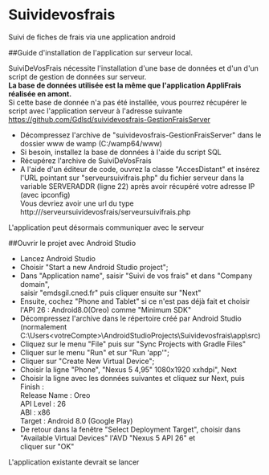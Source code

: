 # Suividevosfrais
Suivi de fiches de frais via une application android

##Guide d'installation de l'application sur serveur local.  
  
SuiviDeVosFrais nécessite l'installation d'une base de données et d'un d'un script de gestion de données sur serveur.  
**La base de données utilisée est la même que l'application AppliFrais réalisée en amont.**  
Si cette base de donnée n'a pas été installée, vous pourrez récupérer le script avec l'application serveur à l'adresse suivante  
https://github.com/Gdlsd/suividevosfrais-GestionFraisServer  
  
* Décompressez l'archive de "suividevosfrais-GestionFraisServer" dans le dossier www de wamp (C:/wamp64/www)   
* Si besoin, installez la base de données à l'aide du script SQL  
* Récupérez l'archive de SuiviDeVosFrais   
* A l'aide d'un éditeur de code, ouvrez la classe "AccesDistant" et insérez l'URL pointant sur "serveursuivifrais.php"
du fichier serveur dans la variable SERVERADDR (ligne 22) après avoir récupéré votre adresse IP (avec ipconfig)  
Vous devriez avoir une url du type http://<votre IP>/serveursuividevosfrais/serveursuivifrais.php  

L'application peut désormais communiquer avec le serveur  
  
  
##Ouvrir le projet avec Android Studio  
  
* Lancez Android Studio  
* Choisir "Start a new Android Studio project";  
* Dans "Application name", saisir "Suivi de vos frais" et dans "Company domain",  
saisir "emdsgil.cned.fr" puis cliquer ensuite sur "Next"  
* Ensuite, cochez "Phone and Tablet" si ce n'est pas déjà fait et choisir l'API 26 : Android8.0(Oreo) comme "Minimum SDK"  
* Décompressez l'archive dans le répertoire créé par Android Studio  
(normalement C:\Users\<votreCompte>\AndroidStudioProjects\Suividevosfrais\app\src)  
* Cliquez sur le menu "File" puis sur "Sync Projects with Gradle Files"  
* Cliquer sur le menu "Run" et sur "Run 'app'";  
* Cliquer sur "Create New Virtual Device";  
* Choisir la ligne "Phone", "Nexus 5 4,95" 1080x1920 xxhdpi", Next  
* Choisir la ligne avec les données suivantes et cliquez sur Next, puis Finish :  
    Release Name : Oreo  
    API Level : 26  
    ABI : x86  
    Target : Android 8.0 (Google Play)  
* De retour dans la fenêtre "Select Deployment Target", choisir dans "Available Virtual Devices" l'AVD "Nexus 5 API 26" et  
cliquer sur "OK"  
  
L'application existante devrait se lancer  




